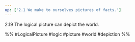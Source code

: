 ```yaml
---
up: ['2.1 We make to ourselves pictures of facts.']
---
```

2.19 The logical picture can depict the world.

%% 
#LogicalPicture #logic #picture #world #depiction %%